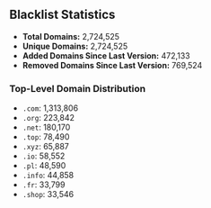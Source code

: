 ## Blacklist Statistics

- **Total Domains:** 2,724,525
- **Unique Domains:** 2,724,525
- **Added Domains Since Last Version:** 472,133
- **Removed Domains Since Last Version:** 769,524

### Top-Level Domain Distribution

-  `.com`: 1,313,806
-  `.org`: 223,842
-  `.net`: 180,170
-  `.top`: 78,490
-  `.xyz`: 65,887
-  `.io`: 58,552
-  `.pl`: 48,590
-  `.info`: 44,858
-  `.fr`: 33,799
-  `.shop`: 33,546
